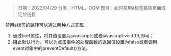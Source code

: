 > 日期：2022/04/29
分类：HTML、DOM
题目：如何禁用a标签跳转页面或定位链接

禁用a标签的跳转可以通过两种方式实现：

1. 通过href属性，将其值设置为javascript:;或者javascript:void(0);即可；
2. 阻止默认行为，可以为点击事件的处理函数的返回值设置为false或者调用event对象中的preventDefault()方法。